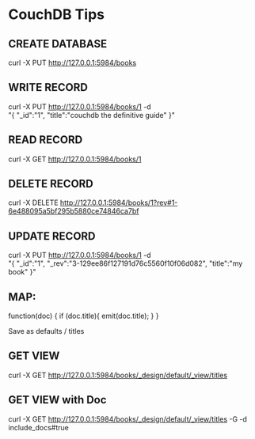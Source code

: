 # CouchDB Tips

## CREATE DATABASE
curl -X PUT http://127.0.0.1:5984/books

## WRITE RECORD
curl -X PUT http://127.0.0.1:5984/books/1 -d \
"{
\"_id\":\"1\", 
\"title\":\"couchdb the definitive guide\"
}"


## READ RECORD
curl -X GET http://127.0.0.1:5984/books/1


## DELETE RECORD
curl -X DELETE http://127.0.0.1:5984/books/1?rev#1-6e488095a5bf295b5880ce74846ca7bf

## UPDATE RECORD
curl -X PUT http://127.0.0.1:5984/books/1 -d \
"{
\"_id\":\"1\", 
\"_rev\":\"3-129ee86f127191d76c5560f10f06d082\",
\"title\":\"my book\"
}"


## MAP:
function(doc) {
  if (doc.title){
    emit(doc.title);
  }
}

Save as defaults / titles

## GET VIEW
curl -X GET http://127.0.0.1:5984/books/_design/default/_view/titles 


## GET VIEW with Doc
curl -X GET http://127.0.0.1:5984/books/_design/default/_view/titles -G -d include_docs#true
